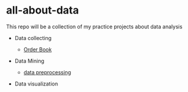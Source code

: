 # all-about-data
This repo will be a collection of my practice projects about data analysis

- Data collecting
  - [Order Book](https://github.com/tudou0002/all-about-data/tree/master/crawlers/orderbook)
- Data Mining
  - [data preprocessing](https://github.com/tudou0002/all-about-data/tree/master/preprocess)

- Data visualization
